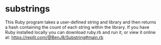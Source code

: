 # substrings
This Ruby program takes a user-defined string and library and then returns a hash containing the count of each string within the library. If you have Ruby installed locally you can download ruby.rb and run it, or view it online at: https://replit.com/@BenJ8/Substring#main.rb
